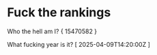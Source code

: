 # Fuck the rankings

Who the hell am I?
{ 15470582 }

What fucking year is it?
[ 2025-04-09T14:20:00Z ]
